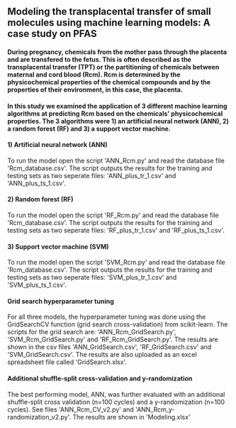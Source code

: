 ## Modeling the transplacental transfer of small molecules using machine learning models: A case study on PFAS
#### During pregnancy, chemicals from the mother pass through the placenta and are transfered to the fetus. This is often described as the transplacental transfer (TPT) or the partitioning of chemicals between maternal and cord blood (Rcm). Rcm is determined by the physicochemical properties of the chemical compounds and by the properties of their environment, in this case, the placenta.

#### In this study we examined the application of 3 different machine learning algorithms at predicting Rcm based on the chemicals' physicochemical properties. The 3 algorithms were 1) an artificial neural network (ANN), 2) a random forest (RF) and 3) a support vector machine. 

#### 1) Artificial neural network (ANN)
To run the model open the script 'ANN_Rcm.py' and read the database file 'Rcm_database.csv'. The script outputs the results for the training and testing sets as two seperate files: 'ANN_plus_tr_1.csv' and 'ANN_plus_ts_1.csv'. 

#### 2) Random forest (RF)
To run the model open the script 'RF_Rcm.py' and read the database file 'Rcm_database.csv'. The script outputs the results for the training and testing sets as two seperate files: 'RF_plus_tr_1.csv' and 'RF_plus_ts_1.csv'. 

#### 3) Support vector machine (SVM)
To run the model open the script 'SVM_Rcm.py' and read the database file 'Rcm_database.csv'. The script outputs the results for the training and testing sets as two seperate files: 'SVM_plus_tr_1.csv' and 'SVM_plus_ts_1.csv'. 

#### Grid search hyperparameter tuning
For all three models, the hyperparameter tuning was done using the GridSearchCV function (grid search cross-validation) from scikit-learn. The scripts for the grid search are: 'ANN_Rcm_GridSearch.py', 'SVM_Rcm_GridSearch.py' and 'RF_Rcm_GridSearch.py'. The results are shown in the csv files 'ANN_GridSearch.csv', 'RF_GridSearch.csv' and 'SVM_GridSearch.csv'. The results are also uploaded as an excel spreadsheet file called 'GridSearch.xlsx'.

#### Additional shuffle-split cross-validation and y-randomization
The best performing model, ANN, was further evaluated with an additional shuffle-split cross validation (n=100 cycles) and a y-randomization (n=100 cycles). See files 'ANN_Rcm_CV_v2.py' and 'ANN_Rcm_y-randomization_v2.py'. The results are shown in 'Modeling.xlsx'

